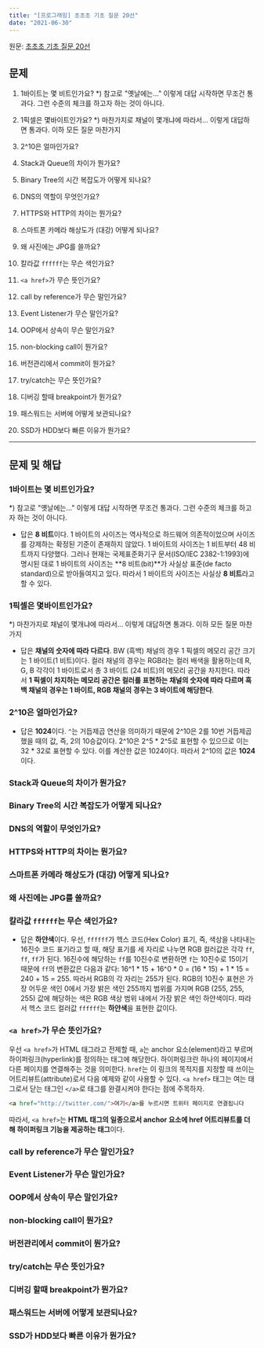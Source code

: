 ```yaml
---
title: "[프로그래밍] 초초초 기초 질문 20선"
date: "2021-06-30"
---
```


원문: [초초초 기초 질문 20선](https://www.facebook.com/dgtgrade/posts/3654195844639255)

## 문제

1. 1바이트는 몇 비트인가요?
*) 참고로 "옛날에는..." 이렇게 대답 시작하면 무조건 통과다. 그런 수준의 체크를 하고자 하는 것이 아니다.

2. 1픽셀은 몇바이트인가요?
*) 마찬가지로 채널이 몇개냐에 따라서... 이렇게 대답하면 통과다. 이하 모든 질문 마찬가지

3. 2^10은 얼마인가요?

4. Stack과 Queue의 차이가 뭔가요?

5. Binary Tree의 시간 복잡도가 어떻게 되나요?

6. DNS의 역할이 무엇인가요?

7. HTTPS와 HTTP의 차이는 뭔가요?

8. 스마트폰 카메라 해상도가 (대강) 어떻게 되나요?

9. 왜 사진에는 JPG를 쓸까요?

10. 칼라값 `ffffff`는 무슨 색인가요?

11. `<a href>`가 무슨 뜻인가요?

12. call by reference가 무슨 말인가요?

13. Event Listener가 무슨 말인가요?

14. OOP에서 상속이 무슨 말인가요?

15. non-blocking call이 뭔가요?

16. 버전관리에서 commit이 뭔가요?

17. try/catch는 무슨 뜻인가요?

18. 디버깅 할때 breakpoint가 뭔가요?

19. 패스워드는 서버에 어떻게 보관되나요?

20. SSD가 HDD보다 빠른 이유가 뭔가요?

---

## 문제 및 해답

### 1바이트는 몇 비트인가요?

*) 참고로 "옛날에는..." 이렇게 대답 시작하면 무조건 통과다. 그런 수준의 체크를 하고자 하는 것이 아니다.

- 답은 **8 비트**이다. 1 바이트의 사이즈는 역사적으로 하드웨어 의존적이었으며 사이즈를 강제하는 확정된 기준이 존재하지 않았다. 1 바이트의 사이즈는 1 비트부터 48 비트까지 다양했다. 그러나 현재는 국제표준화기구 문서(ISO/IEC 2382-1:1993)에 명시된 대로 1 바이트의 사이즈는 **8 비트(bit)**가 사실상 표준(de facto standard)으로 받아들여지고 있다. 따라서 1 바이트의 사이즈는 사실상 **8 비트**라고 할 수 있다.

### 1픽셀은 몇바이트인가요?
*) 마찬가지로 채널이 몇개냐에 따라서... 이렇게 대답하면 통과다. 이하 모든 질문 마찬가지

- 답은 **채널의 숫자에 따라 다르다**. BW (흑백) 채널의 경우 1 픽셀의 메모리 공간 크기는 1 바이트(1 비트)이다. 컬러 채널의 경우는 RGB라는 컬러 배색을 활용하는데 R, G, B 각각이 1 바이트로서 총 3 바이트 (24 비트)의 메모리 공간을 차지한다. 따라서 **1 픽셀이 차지하는 메모리 공간은 컬러를 표현하는 채널의 숫자에 따라 다르며 흑백 채널의 경우는 1 바이트, RGB 채널의 경우는 3 바이트에 해당한다**.

### 2^10은 얼마인가요?

- 답은 **1024**이다. `^`는 거듭제곱 연산을 의미하기 때문에 2^10은 2를 10번 거듭제곱했을 때의 값, 즉, 2의 10승값이다. 2^10은 2^5 * 2^5로 표현할 수 있으므로 이는 32 * 32로 표현할 수 있다. 이를 계산한 값은 1024이다. 따라서 2^10의 값은 **1024**이다.

### Stack과 Queue의 차이가 뭔가요?

### Binary Tree의 시간 복잡도가 어떻게 되나요?

### DNS의 역할이 무엇인가요?

### HTTPS와 HTTP의 차이는 뭔가요?

### 스마트폰 카메라 해상도가 (대강) 어떻게 되나요?

### 왜 사진에는 JPG를 쓸까요?

### 칼라값 `ffffff`는 무슨 색인가요?

- 답은 **하얀색**이다. 우선, `ffffff`가 헥스 코드(Hex Color) 표기, 즉, 색상을 나타내는 16진수 코드 표기라고 할 때, 해당 표기를 세 자리로 나누면 RGB 컬러값은 각각 `ff`, `ff`, `ff`가 된다. 16진수에 해당하는 `ff`를 10진수로 변환하면 `f`는 10진수로 15이기 때문에 `ff`의 변환값은 다음과 같다: 16^1 * 15 + 16^0 * 0 = (16 * 15) + 1 * 15 = 240 + 15 = 255. 따라서 RGB의 각 자리는 255가 된다. RGB의 10진수 표현은 가장 어두운 색인 0에서 가장 밝은 색인 255까지 범위를 가지며 RGB (255, 255, 255) 값에 해당하는 색은 RGB 색상 범위 내에서 가장 밝은 색인 하얀색이다. 따라서 헥스 코드 컬러값 `ffffff`는 **하얀색**을 표현한 값이다.

### `<a href>`가 무슨 뜻인가요?

우선 `<a href>`가 HTML 태그라고 전제할 때, `a`는 anchor 요소(element)라고 부르며 하이퍼링크(hyperlink)를 정의하는 태그에 해당한다. 하이퍼링크란 하나의 페이지에서 다른 페이지를 연결해주는 것을 의미한다. `href`는 이 링크의 목적지를 지정할 때 쓰이는 어트리뷰트(attribute)로서 다음 예제와 같이 사용할 수 있다. `<a href>` 태그는 여는 태그로서 닫는 태그인 `</a>`로 태그를 완결시켜야 한다는 점에 주목하자.

```html
<a href="http://twitter.com/">여기</a>를 누르시면 트위터 페이지로 연결됩니다
```

따라서, `<a href>`는 **HTML 태그의 일종으로서 anchor 요소에 href 어트리뷰트를 더해 하이퍼링크 기능을 제공하는 태그**이다.

### call by reference가 무슨 말인가요?

### Event Listener가 무슨 말인가요?

### OOP에서 상속이 무슨 말인가요?

### non-blocking call이 뭔가요?

### 버전관리에서 commit이 뭔가요?

### try/catch는 무슨 뜻인가요?

### 디버깅 할때 breakpoint가 뭔가요?

### 패스워드는 서버에 어떻게 보관되나요?

### SSD가 HDD보다 빠른 이유가 뭔가요?

